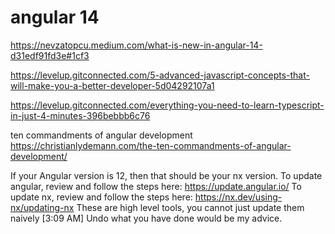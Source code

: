 # angular 14

https://nevzatopcu.medium.com/what-is-new-in-angular-14-d31edf91fd3e#1cf3

https://levelup.gitconnected.com/5-advanced-javascript-concepts-that-will-make-you-a-better-developer-5d04292107a1

https://levelup.gitconnected.com/everything-you-need-to-learn-typescript-in-just-4-minutes-396bebbb6c76

ten commandments of angular development
https://christianlydemann.com/the-ten-commandments-of-angular-development/

If your Angular version is 12, then that should be your nx version.
To update angular, review and follow the steps here: https://update.angular.io/
To update nx, review and follow the steps here: https://nx.dev/using-nx/updating-nx
These are high level tools, you cannot just update them naively
[3:09 AM]
Undo what you have done would be my advice.
